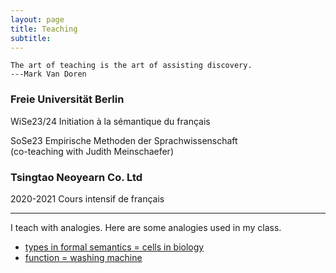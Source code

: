 ```yaml
---
layout: page
title: Teaching
subtitle: 
---
```


```
The art of teaching is the art of assisting discovery.
---Mark Van Doren
```

### Freie Universität Berlin

WiSe23/24 Initiation à la sémantique du français


SoSe23 Empirische Methoden der Sprachwissenschaft \
(co-teaching with Judith Meinschaefer)

### Tsingtao Neoyearn Co. Ltd

2020-2021 Cours intensif de français

--------------------------------------

I teach with analogies. Here are some analogies used in my class.

* [types in formal semantics = cells in biology](https://github.com/guo-jia-qi/guo-jia-qi.github.io/blob/master/assets/img/type1.png)
* [function = washing machine](https://github.com/guo-jia-qi/guo-jia-qi.github.io/blob/master/assets/img/type2.png)
